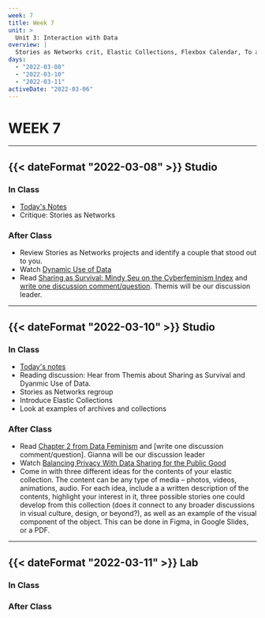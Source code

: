 ```yaml
---
week: 7
title: Week 7
unit: >
  Unit 3: Interaction with Data
overview: |
  Stories as Networks crit, Elastic Collections, Flexbox Calendar, To a hammer everything is a nail, JavaScript, Farewell, world
days:
  - "2022-03-08"
  - "2022-03-10"
  - "2022-03-11"
activeDate: "2022-03-06"
---
```

# WEEK 7

---

## {{< dateFormat "2022-03-08" >}} Studio

### In Class
* [Today's Notes](https://docs.google.com/document/d/1Un3vjMIJN4I1Jq7rvW8sBCIPOyM7PUSVnkidNcMvMk8/edit?usp=sharing)
* Critique: Stories as Networks

### After Class
* Review Stories as Networks projects and identify a couple that stood out to you.
* Watch [Dynamic Use of Data](https://vimeo.com/showcase/8025633/video/518366983)
* Read [Sharing as Survival: Mindy Seu on the Cyberfeminism Index](https://walkerart.org/magazine/sharing-as-survival-mindy-seu-cyberfeminism-index) and [write one discussion comment/question](https://docs.google.com/document/d/1MbagYbj95h-gXEFXO7WvLw0KlJpw7-qI-DmJ5fUUuY0/edit?usp=sharing). Themis will be our discussion leader.

---

## {{< dateFormat "2022-03-10" >}} Studio

### In Class
* [Today's notes](https://docs.google.com/document/d/1X7WxIUrZ9_1uSmAwjYtR8yRdw8QRJNyEG6aq0enri1M/edit#)
* Reading discussion: Hear from Themis about Sharing as Survival and Dyanmic Use of Data.
* Stories as Networks regroup
* Introduce Elastic Collections
* Look at examples of archives and collections

### After Class
* Read [Chapter 2 from Data Feminism](https://data-feminism.mitpress.mit.edu/pub/ei7cogfn/release/2?readingCollection=0cd867ef) and [write one discussion comment/question]. Gianna will be our discussion leader
* Watch [Balancing Privacy With Data Sharing for the Public Good](https://vimeo.com/showcase/8025633/video/518426783)
* Come in with three different ideas for the contents of your elastic collection. The content can be any type of media – photos, videos, animations, audio. For each idea, include a a written description of the contents, highlight your interest in it, three possible stories one could develop from this collection (does it connect to any broader discussions in visual culture, design, or beyond?), as well as an example of the visual component of the object. This can be done in Figma, in Google Slides, or a PDF.

---

## {{< dateFormat "2022-03-11" >}} Lab

### In Class

### After Class
